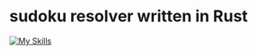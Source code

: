 # sudoku resolver written in Rust

[![My Skills](https://skillicons.dev/icons?i=rust)](https://skillicons.dev)
